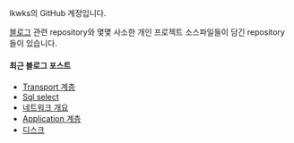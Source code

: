 lkwks의 GitHub 계정입니다.

[블로그](https://lkwks.github.io) 관련 repository와 몇몇 사소한 개인 프로젝트 소스파일들이 담긴 repository들이 있습니다.


#### 최근 블로그 포스트
<!-- BLOG-POST-LIST:START -->
- [Transport 계층](https://lkwks.github.io/%EB%84%A4%ED%8A%B8%EC%9B%8C%ED%81%AC/2021/11/15/transport-%EA%B3%84%EC%B8%B5.html)
- [Sql select](https://lkwks.github.io/%EA%B8%B0%ED%83%80/2021/11/12/SQL-select.html)
- [네트워크 개요](https://lkwks.github.io/%EB%84%A4%ED%8A%B8%EC%9B%8C%ED%81%AC/2021/11/07/%EB%84%A4%ED%8A%B8%EC%9B%8C%ED%81%AC-%EA%B0%9C%EC%9A%94.html)
- [Application 계층](https://lkwks.github.io/%EB%84%A4%ED%8A%B8%EC%9B%8C%ED%81%AC/2021/11/07/application-%EA%B3%84%EC%B8%B5.html)
- [디스크](https://lkwks.github.io/os/2021/11/07/%EB%94%94%EC%8A%A4%ED%81%AC.html)
<!-- BLOG-POST-LIST:END -->
  
<!--![Top Langs](https://github-readme-stats.vercel.app/api/top-langs/?username=lkwks)-->
